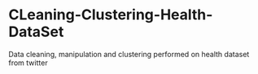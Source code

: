 # CLeaning-Clustering-Health-DataSet
Data cleaning, manipulation and clustering performed on health dataset from twitter
